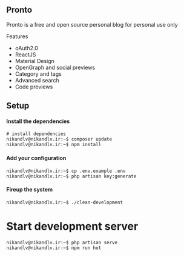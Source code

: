 ## Pronto

Pronto is a free and open source personal blog for personal use only

Features

* oAuth2.0
* ReactJS
* Material Design
* OpenGraph and social previews
* Category and tags
* Advanced search
* Code previews

## Setup

#### Install the dependencies

```console
# install dependencies
nikandlv@nikandlv.ir:~$ composer update
nikandlv@nikandlv.ir:~$ npm install
```

#### Add your configuration

```console
nikandlv@nikandlv.ir:~$ cp .env.example .env
nikandlv@nikandlv.ir:~$ php artisan key:generate
```

#### Fireup the system

```console
nikandlv@nikandlv.ir:~$ ./clean-development
```
# Start development server

```console
nikandlv@nikandlv.ir:~$ php artisan serve
nikandlv@nikandlv.ir:~$ npm run hot
```
